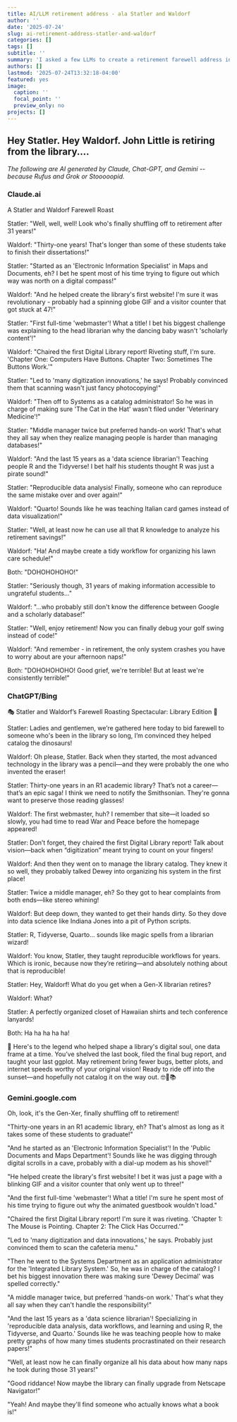 ```yaml
---
title: AI/LLM retirement address - ala Statler and Waldorf
author: ''
date: '2025-07-24'
slug: ai-retirement-address-statler-and-waldorf
categories: []
tags: []
subtitle: ''
summary: 'I asked a few LLMs to create a retirement farewell address in the style of Statler and Waldor'
authors: []
lastmod: '2025-07-24T13:32:18-04:00'
featured: yes
image:
  caption: ''
  focal_point: ''
  preview_only: no
projects: []
---
```


## Hey Statler.  Hey Waldorf.  John Little is retiring from the library....

_The following are AI generated by Claude, Chat-GPT, and Gemini -- because Rufus and Grok or Stooooopid._

###  Claude.ai

A Statler and Waldorf Farewell Roast

Statler: "Well, well, well! Look who's finally shuffling off to retirement after 31 years!"

Waldorf: "Thirty-one years! That's longer than some of these students take to finish their dissertations!"

Statler: "Started as an 'Electronic Information Specialist' in Maps and Documents, eh? I bet he spent most of his time trying to figure out which way was north on a digital compass!"

Waldorf: "And he helped create the library's first website! I'm sure it was revolutionary - probably had a spinning globe GIF and a visitor counter that got stuck at 47!"

Statler: "First full-time 'webmaster'! What a title! I bet his biggest challenge was explaining to the head librarian why the dancing baby wasn't 'scholarly content'!"

Waldorf: "Chaired the first Digital Library report! Riveting stuff, I'm sure. 'Chapter One: Computers Have Buttons. Chapter Two: Sometimes The Buttons Work.'"

Statler: "Led to 'many digitization innovations,' he says! Probably convinced them that scanning wasn't just fancy photocopying!"

Waldorf: "Then off to Systems as a catalog administrator! So he was in charge of making sure 'The Cat in the Hat' wasn't filed under 'Veterinary Medicine'!"

Statler: "Middle manager twice but preferred hands-on work! That's what they all say when they realize managing people is harder than managing databases!"

Waldorf: "And the last 15 years as a 'data science librarian'! Teaching people R and the Tidyverse! I bet half his students thought R was just a pirate sound!"

Statler: "Reproducible data analysis! Finally, someone who can reproduce the same mistake over and over again!"

Waldorf: "Quarto! Sounds like he was teaching Italian card games instead of data visualization!"

Statler: "Well, at least now he can use all that R knowledge to analyze his retirement savings!"

Waldorf: "Ha! And maybe create a tidy workflow for organizing his lawn care schedule!"

Both: "DOHOHOHOHO!"

Statler: "Seriously though, 31 years of making information accessible to ungrateful students..."

Waldorf: "...who probably still don't know the difference between Google and a scholarly database!"

Statler: "Well, enjoy retirement! Now you can finally debug your golf swing instead of code!"

Waldorf: "And remember - in retirement, the only system crashes you have to worry about are your afternoon naps!"

Both: "DOHOHOHOHO! Good grief, we're terrible! But at least we're consistently terrible!"

### ChatGPT/Bing

🎭 Statler and Waldorf’s Farewell Roasting Spectacular: Library Edition 🎤

Statler: Ladies and gentlemen, we’re gathered here today to bid farewell to someone who's been in the library so long, I’m convinced they helped catalog the dinosaurs!

Waldorf: Oh please, Statler. Back when they started, the most advanced technology in the library was a pencil—and they were probably the one who invented the eraser!

Statler: Thirty-one years in an R1 academic library? That’s not a career—that’s an epic saga! I think we need to notify the Smithsonian. They're gonna want to preserve those reading glasses!

Waldorf: The first webmaster, huh? I remember that site—it loaded so slowly, you had time to read War and Peace before the homepage appeared!

Statler: Don’t forget, they chaired the first Digital Library report! Talk about vision—back when “digitization” meant trying to count on your fingers!

Waldorf: And then they went on to manage the library catalog. They knew it so well, they probably talked Dewey into organizing his system in the first place!

Statler: Twice a middle manager, eh? So they got to hear complaints from both ends—like stereo whining!

Waldorf: But deep down, they wanted to get their hands dirty. So they dove into data science like Indiana Jones into a pit of Python scripts.

Statler: R, Tidyverse, Quarto... sounds like magic spells from a librarian wizard!

Waldorf: You know, Statler, they taught reproducible workflows for years. Which is ironic, because now they’re retiring—and absolutely nothing about that is reproducible!

Statler: Hey, Waldorf! What do you get when a Gen-X librarian retires?

Waldorf: What?

Statler: A perfectly organized closet of Hawaiian shirts and tech conference lanyards!

Both: Ha ha ha ha ha!

🎉 Here's to the legend who helped shape a library's digital soul, one data frame at a time. You’ve shelved the last book, filed the final bug report, and taught your last ggplot. May retirement bring fewer bugs, better plots, and internet speeds worthy of your original vision!
Ready to ride off into the sunset—and hopefully not catalog it on the way out. 🤓🧠📚

### Gemini.google.com

Oh, look, it's the Gen-Xer, finally shuffling off to retirement!

"Thirty-one years in an R1 academic library, eh? That's almost as long as it takes some of these students to graduate!"

"And he started as an 'Electronic Information Specialist'! In the 'Public Documents and Maps Department'! Sounds like he was digging through digital scrolls in a cave, probably with a dial-up modem as his shovel!"

"He helped create the library's first website! I bet it was just a page with a blinking GIF and a visitor counter that only went up to three!"

"And the first full-time 'webmaster'! What a title! I'm sure he spent most of his time trying to figure out why the animated guestbook wouldn't load."

"Chaired the first Digital Library report! I'm sure it was riveting. 'Chapter 1: The Mouse is Pointing. Chapter 2: The Click Has Occurred.'"

"Led to 'many digitization and data innovations,' he says. Probably just convinced them to scan the cafeteria menu."

"Then he went to the Systems Department as an application administrator for the 'Integrated Library System.' So, he was in charge of the catalog? I bet his biggest innovation there was making sure 'Dewey Decimal' was spelled correctly."

"A middle manager twice, but preferred 'hands-on work.' That's what they all say when they can't handle the responsibility!"

"And the last 15 years as a 'data science librarian'! Specializing in 'reproducible data analysis, data workflows, and learning and using R, the Tidyverse, and Quarto.' Sounds like he was teaching people how to make pretty graphs of how many times students procrastinated on their research papers!"

"Well, at least now he can finally organize all his data about how many naps he took during those 31 years!"

"Good riddance! Now maybe the library can finally upgrade from Netscape Navigator!"

"Yeah! And maybe they'll find someone who actually knows what a book is!"


